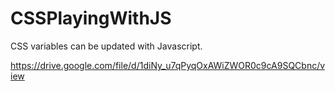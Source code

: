 # CSSPlayingWithJS

CSS variables can be updated with Javascript.

https://drive.google.com/file/d/1diNy_u7qPyqOxAWiZWOR0c9cA9SQCbnc/view

